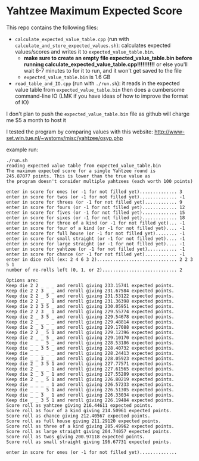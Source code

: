 # Yahtzee Maximum Expected Score

This repo contains the following files:
- `calculate_expected_value_table.cpp` (run with `calculate_and_store_expected_values.sh`): calculates expected values/scores and writes it to `expected_value_table.bin`.
  - **make sure to create an empty file expected_value_table.bin before running calculate_expected_value_table.cpp!!!!!!!!!!** or else you'll wait 6-7 minutes to for it to run, and it won't get saved to the file
  - `expected_value_table.bin` is 1.6 GB
- `read_table_and_IO.cpp` (run with `./run.sh`): it reads in the expected value table from `expected_value_table.bin` then does a cumbersome command-line IO (LMK if you have ideas of how to improve the format of IO)

I don't plan to push the `expected_value_table.bin` file as github will charge me $5 a month to host it

I tested the program by comparing values with this website: http://www-set.win.tue.nl/~wstomv/misc/yahtzee/osyp.php


example run:

```
./run.sh
reading expected value table from expected_value_table.bin
The maximum expected score for a single Yahtzee round is
245.87077 points. This is lower than the true value as
the program doesn't consider multiple yahtzees (each worth 100 points)

enter in score for ones (or -1 for not filled yet).............. 3
enter in score for twos (or -1 for not filled yet).............. -1
enter in score for threes (or -1 for not filled yet)............ 9
enter in score for fours (or -1 for not filled yet)............. 12
enter in score for fives (or -1 for not filled yet)............. 15
enter in score for sixes (or -1 for not filled yet)............. 18
enter in score for three of a kind (or -1 for not filled yet)... -1
enter in score for four of a kind (or -1 for not filled yet).... -1
enter in score for full house (or -1 for not filled yet)........ -1
enter in score for small straight (or -1 for not filled yet).... -1
enter in score for large straight (or -1 for not filled yet).... -1
enter in score for yahtzee (or -1 for not filled yet)........... -1
enter in score for chance (or -1 for not filled yet)............ -1
enter in dice roll (ex: 2 4 6 3 2).............................. 2 2 3 5 1
number of re-rolls left (0, 1, or 2)............................ 2

Options are:
Keep die 2 2 _ _ _ and reroll giving 233.15741 expected points.
Keep die 2 2 3 _ _ and reroll giving 231.67584 expected points.
Keep die 2 2 _ 5 _ and reroll giving 231.53122 expected points.
Keep die 2 2 _ _ 1 and reroll giving 231.36398 expected points.
Keep die 2 2 3 5 _ and reroll giving 230.05951 expected points.
Keep die 2 2 3 _ 1 and reroll giving 229.55774 expected points.
Keep die 2 _ 3 5 _ and reroll giving 229.54678 expected points.
Keep die 2 _ _ _ _ and reroll giving 229.48814 expected points.
Keep die 2 _ 3 _ _ and reroll giving 229.17088 expected points.
Keep die 2 2 _ 5 1 and reroll giving 229.12396 expected points.
Keep die 2 _ _ 5 _ and reroll giving 229.10170 expected points.
Keep die _ _ _ 5 _ and reroll giving 228.53186 expected points.
Keep die _ _ 3 5 _ and reroll giving 228.40732 expected points.
Keep die _ _ _ _ _ and reroll giving 228.24413 expected points.
Keep die _ _ 3 _ _ and reroll giving 228.05923 expected points.
Keep die 2 _ 3 5 1 and reroll giving 227.77571 expected points.
Keep die 2 _ _ _ 1 and reroll giving 227.61565 expected points.
Keep die 2 _ 3 _ 1 and reroll giving 227.55289 expected points.
Keep die 2 _ _ 5 1 and reroll giving 226.80219 expected points.
Keep die _ _ _ _ 1 and reroll giving 226.57233 expected points.
Keep die _ _ _ 5 1 and reroll giving 226.51305 expected points.
Keep die _ _ 3 _ 1 and reroll giving 226.33034 expected points.
Keep die _ _ 3 5 1 and reroll giving 226.19484 expected points.
Score roll as yahtzee giving 216.44611 expected points.
Score roll as four of a kind giving 214.50961 expected points.
Score roll as chance giving 212.40567 expected points.
Score roll as full house giving 211.29120 expected points.
Score roll as three of a kind giving 205.49962 expected points.
Score roll as large straight giving 204.74057 expected points.
Score roll as twos giving 200.97118 expected points.
Score roll as small straight giving 196.67731 expected points.

enter in score for ones (or -1 for not filled yet)..............
```

